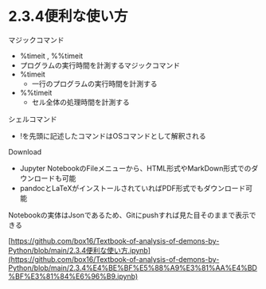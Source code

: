 # 2.3.4便利な使い方

マジックコマンド<br>
* %timeit , %%timeit
* プログラムの実行時間を計測するマジックコマンド
* %timeit
    * 一行のプログラムの実行時間を計測する
* %%timeit
    * セル全体の処理時間を計測する

シェルコマンド<br>
* !を先頭に記述したコマンドはOSコマンドとして解釈される

Download<br>
* Jupyter NotebookのFileメニューから、HTML形式やMarkDown形式でのダウンロードも可能
* pandocとLaTeXがインストールされていればPDF形式でもダウンロード可能

Notebookの実体はJsonであるため、Gitにpushすれば見た目そのままで表示できる<br>

[https://github.com/box16/Textbook-of-analysis-of-demons-by-Python/blob/main/2.3.4便利な使い方.ipynb](https://github.com/box16/Textbook-of-analysis-of-demons-by-Python/blob/main/2.3.4%E4%BE%BF%E5%88%A9%E3%81%AA%E4%BD%BF%E3%81%84%E6%96%B9.ipynb)<br>